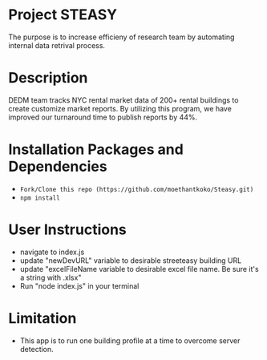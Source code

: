 # Project STEASY
 
The purpose is to increase efficieny of research team by automating internal data retrival process.

# Description

DEDM team tracks NYC rental market data of 200+ rental buildings to create customize market reports. By utilizing this program, we have improved our turnaround time to publish reports by 44%. 


# Installation Packages and Dependencies
- `Fork/Clone this repo (https://github.com/moethantkoko/Steasy.git) `
- `npm install`

# User Instructions
- navigate to index.js
- update "newDevURL" variable to desirable streeteasy building URL
- update "excelFileName variable to desirable excel file name. Be sure it's a string with .xlsx"
- Run "node index.js" in your terminal


# Limitation
- This app is to run one building profile at a time to overcome server detection. 
